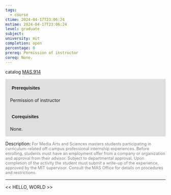 ```yaml
---
tags:
  - course
ctime: 2024-04-17T23:06:24
mstime: 2024-04-17T23:06:24
level: graduate
subject: 
university: mit
completion: open
percentage: 0
prereq: Permission of instructor
coreq: None.
---
```


catalog [MAS.914](http://student.mit.edu/catalog/mMASa.html#MAS.914)

<span style="display: block; padding: 15px; background-color: rgb(100, 100, 100, 0.2);"><font id="m_prereq4111_0" style="display: block; font-family: Arial, sans-serif; font-weight: bold; padding: 5px">Prerequisites</font><br><span id="prereq4111_0">Permission of instructor</span></span>
<span style="display: block; padding: 15px; background-color: rgb(100, 100, 100, 0.2);"><font id="m_coreq4111_0" style="display: block; font-family: Arial, sans-serif; font-weight: bold; padding: 5px">Corequisites</font><br><span id="coreq4111_0">None.</span></span>

<font style="">Description:</font>
<font style="color: grey; font-size: 0.8rem;">For Media Arts and Sciences masters students participating in curriculum-related off-campus professional internship experiences. Before enrolling, students must have an employment offer from a company or organization and approval from their advisor. Subject to departmental approval. Upon completion of the activity the student must submit a write-up of the experience, approved by the MIT supervisor. Consult the MAS Office for details on procedures and restrictions.</font>



---

<< HELLO, WORLD >>
